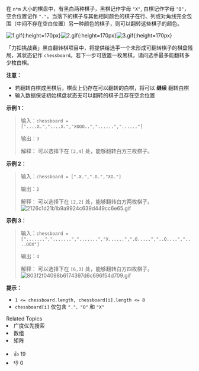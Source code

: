在 `n*m` 大小的棋盘中，有黑白两种棋子，黑棋记作字母 `"X"`, 白棋记作字母 `"O"`，空余位置记作 `"."`。当落下的棋子与其他相同颜色的棋子在行、列或对角线完全包围（中间不存在空白位置）另一种颜色的棋子，则可以翻转这些棋子的颜色。

![1.gif](https://pic.leetcode-cn.com/1630396029-eTgzpN-6da662e67368466a96d203f67bb6e793.gif){:height=170px}![2.gif](https://pic.leetcode-cn.com/1630396240-nMvdcc-8e4261afe9f60e05a4f740694b439b6b.gif){:height=170px}![3.gif](https://pic.leetcode-cn.com/1630396291-kEtzLL-6fcb682daeecb5c3f56eb88b23c81d33.gif){:height=170px}

「力扣挑战赛」黑白翻转棋项目中，将提供给选手一个未形成可翻转棋子的棋盘残局，其状态记作 `chessboard`。若下一步可放置一枚黑棋，请问选手最多能翻转多少枚白棋。

**注意：**
- 若翻转白棋成黑棋后，棋盘上仍存在可以翻转的白棋，将可以 **继续** 翻转白棋
- 输入数据保证初始棋盘状态无可以翻转的棋子且存在空余位置

**示例 1：**

> 输入：`chessboard = ["....X.","....X.","XOOO..","......","......"]`
>
> 输出：`3`
>
> 解释：
> 可以选择下在 `[2,4]` 处，能够翻转白方三枚棋子。

**示例 2：**

> 输入：`chessboard = [".X.",".O.","XO."]`
>
> 输出：`2`
>
> 解释：
> 可以选择下在 `[2,2]` 处，能够翻转白方两枚棋子。
> ![2126c1d21b1b9a9924c639d449cc6e65.gif](https://pic.leetcode-cn.com/1626683255-OBtBud-2126c1d21b1b9a9924c639d449cc6e65.gif)

**示例 3：**

> 输入：`chessboard = [".......",".......",".......","X......",".O.....","..O....","....OOX"]`
>
> 输出：`4`
>
> 解释：
> 可以选择下在 `[6,3]` 处，能够翻转白方四枚棋子。
> ![803f2f04098b6174397d6c696f54d709.gif](https://pic.leetcode-cn.com/1630393770-Puyked-803f2f04098b6174397d6c696f54d709.gif)

**提示：**
- `1 <= chessboard.length, chessboard[i].length <= 8`
- `chessboard[i]` 仅包含 `"."、"O"` 和 `"X"`

<div><div>Related Topics</div><div><li>广度优先搜索</li><li>数组</li><li>矩阵</li></div></div><br><div><li>👍 19</li><li>👎 0</li></div>